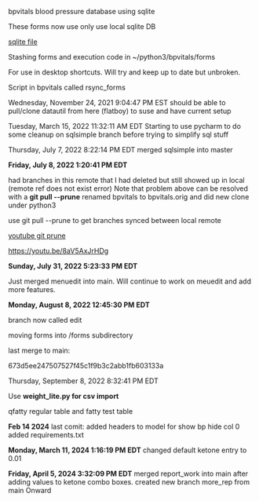 bpvitals blood pressure database using sqlite

These forms now use only use local sqlite DB


[sqlite file](file:///data/sqlite/vitals.db)

Stashing forms and execution code in ~/python3/bpvitals/forms

For use in desktop shortcuts. Will try and keep up to date but unbroken.

Script in bpvitals called rsync_forms

Wednesday, November 24, 2021 9:04:47 PM EST
should be able to pull/clone datautil from here (flatboy) to suse and have current setup

Tuesday, March 15, 2022 11:32:11 AM EDT
Starting to use pycharm to do some cleanup on sqlsimple branch before trying to simplify sql stuff

Thursday, July 7, 2022 8:22:14 PM EDT
merged sqlsimple into master

**Friday, July 8, 2022 1:20:41 PM EDT**

had branches in this remote that I had deleted but still showed up in local (remote ref does not exist error)
Note that problem above can be resolved with a **git pull --prune**
renamed bpvitals to bpvitals.orig and did new clone under python3

use git pull --prune to get branches synced between local remote

[youtube git prune](https://youtu.be/8aV5AxJrHDg?t=6817)

 https://youtu.be/8aV5AxJrHDg

 **Sunday, July 31, 2022 5:23:33 PM EDT**

 Just merged menuedit into main. Will continue to work on meuedit and add more features.

**Monday, August 8, 2022 12:45:30 PM EDT**

branch now called edit 

moving forms into /forms subdirectory 

last merge to main:

673d5ee247507527f45c1f9b3c2abb1fb603133a

Thursday, September 8, 2022 8:32:41 PM EDT

Use **weight_lite.py for csv import**

qfatty regular table and fatty test table

**Feb 14 2024** 
last comit:
added headers to model for show bp hide col 0
added requirements.txt

**Monday, March 11, 2024 1:16:19 PM EDT**
changed default ketone entry to 0.01

**Friday, April 5, 2024 3:32:09 PM EDT**
merged report_work into main after adding values to ketone combo boxes.
created new branch more_rep from main   Onward
